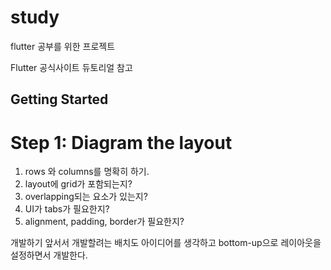 # study

flutter 공부를 위한 프로젝트

Flutter 공식사이트 듀토리얼 참고

## Getting Started

# Step 1: Diagram the layout
1. rows 와 columns를 명확히 하기.
2. layout에 grid가 포함되는지?
3. overlapping되는 요소가 있는지?
4. UI가 tabs가 필요한지?
5. alignment, padding, border가 필요한지?

개발하기 앞서서 개발할려는 배치도 아이디어를 생각하고 bottom-up으로 레이아웃을 설정하면서 개발한다.

